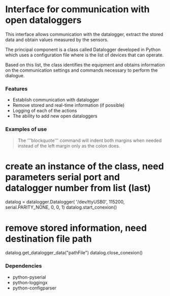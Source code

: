 Interface for communication with open dataloggers
====
This interface allows communication with the datalogger, extract the stored data and obtain values ​​measured by the sensors. 

The principal component is a class called Datalogger developed in Python which uses a configuration file where is the list of devices that can operate.

Based on this list, the class identifies the equipment and obtains information on the communication settings and commands necessary to perform the dialogue.



### Features

* Establish communication with datalogger
* Remove stored and real-time information (if possible)
* Logging of each of the actions
* The ability to add new open dataloggers



### Examples of use

<blockquote>
The '''blockquote''' command will indent 
both margins when needed instead of the 
left margin only as the colon does.  
</blockquote>

  # create an instance of the class, need parameters serial port and datalogger number from list (last)
  datalog = datalogger.Datalogger( '/dev/ttyUSB0', 115200, serial.PARITY_NONE, 0, 0, 1)
  datalog.start_conexion()
  # remove stored information, need destination file path
  datalog.get_datalogger_data("pathFile")
  datalog.close_conexion()

### Dependencies
* python-pyserial
* python-loggingx
* python-configparser 



